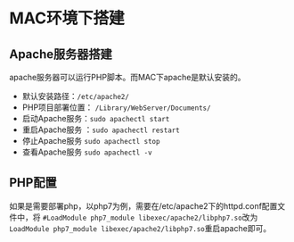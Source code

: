 # MAC环境下搭建
## Apache服务器搭建
apache服务器可以运行PHP脚本。而MAC下apache是默认安装的。
* 默认安装路径：`/etc/apache2/`
* PHP项目部署位置： `/Library/WebServer/Documents/`
* 启动Apache服务：`sudo apachectl start`
* 重启Apache服务 ：`sudo apachectl restart`
* 停止Apache服务 `sudo apachectl stop`
* 查看Apache服务 `sudo apachectl -v`

## PHP配置
如果是需要部署php，以php7为例，需要在/etc/apache2下的httpd.conf配置文件中，将
`#LoadModule php7_module libexec/apache2/libphp7.so`改为
`LoadModule php7_module libexec/apache2/libphp7.so`重启apache即可。